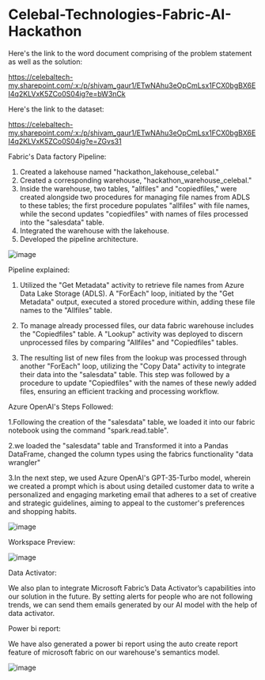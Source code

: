 # Celebal-Technologies-Fabric-AI-Hackathon

Here's the link to the word document comprising of the problem statement as well as the solution:

https://celebaltech-my.sharepoint.com/:x:/p/shivam_gaur1/ETwNAhu3eOpCmLsx1FCX0bgBX6EI4q2KLVxK5ZCo0S04ig?e=bW3nCk

Here's the link to the dataset:

https://celebaltech-my.sharepoint.com/:x:/p/shivam_gaur1/ETwNAhu3eOpCmLsx1FCX0bgBX6EI4q2KLVxK5ZCo0S04ig?e=ZGvs31



Fabric's Data factory Pipeline:

1. Created a lakehouse named "hackathon_lakehouse_celebal."
2. Created a corresponding warehouse, "hackathon_warehouse_celebal."
3. Inside the warehouse, two tables, "allfiles" and "copiedfiles," were created alongside two procedures for managing file names from ADLS to these tables; the first procedure populates "allfiles" with file names, while the second updates "copiedfiles" with names of files processed into the "salesdata" table.
4. Integrated the warehouse with the lakehouse.
5. Developed the pipeline architecture.


![image](https://github.com/Bulie07/Celebal-Technologies-Fabric-AI-Hackathon/assets/91520647/1480742f-7a91-4793-af39-800307c67001)


Pipeline explained:

1. Utilized the "Get Metadata" activity to retrieve file names from Azure Data Lake Storage (ADLS). A "ForEach" loop, initiated by the "Get Metadata" output, executed a stored procedure within, adding these file names to the "Allfiles" table.

2. To manage already processed files, our data fabric warehouse includes the "Copiedfiles" table. A "Lookup" activity was deployed to discern unprocessed files by comparing "Allfiles" and "Copiedfiles" tables.

3. The resulting list of new files from the lookup was processed through another "ForEach" loop, utilizing the "Copy Data" activity to integrate their data into the "salesdata" table. This step was followed by a procedure to update "Copiedfiles" with the names of these newly added files, ensuring an efficient tracking and processing workflow.

  

Azure OpenAI's Steps Followed: 

1.Following the creation of the "salesdata" table, we loaded it into our fabric notebook using the command "spark.read.table". 

2.we loaded the "salesdata" table and Transformed it into a Pandas DataFrame, changed the column types using the fabrics functionality "data wrangler"

3.In the next step, we used Azure OpenAI's GPT-35-Turbo model, wherein we created a prompt which is about using detailed customer data to write a personalized and engaging marketing email that adheres to a set of creative and strategic guidelines, aiming to appeal to the customer's preferences and shopping habits.

![image](https://github.com/Bulie07/Celebal-Technologies-Fabric-AI-Hackathon/assets/91520647/162b453c-e8f7-442d-9fa9-04e9b18fb81f)

Workspace Preview:

![image](https://github.com/Bulie07/Celebal-Technologies-Fabric-AI-Hackathon/assets/91520647/b32703fc-4243-406c-a410-9113a42743e1)


Data Activator:

We also plan to integrate Microsoft Fabric’s Data Activator’s capabilities into our solution in the future. By setting alerts for people who are not following trends, we can send them emails generated by our AI model with the help of data activator. 


Power bi report:

We have also generated a power bi report using the auto create report feature of microsoft fabric on our warehouse's semantics model.

![image](https://github.com/Bulie07/Celebal-Technologies-Fabric-AI-Hackathon/assets/91520647/121b675d-105c-4732-a94b-391aa9867e44)

